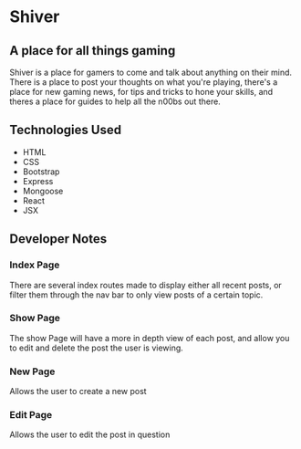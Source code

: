 # Shiver
## A place for all things gaming

Shiver is a place for gamers to come and talk about anything on their mind. There is a place to post your thoughts on what you're playing, there's a place for new gaming news, for tips and tricks to hone your skills, and theres a place for guides to help all the n00bs out there. 

## Technologies Used

- HTML
- CSS
- Bootstrap
- Express
- Mongoose
- React
- JSX

## Developer Notes

### Index Page
There are several index routes made to display either all recent posts, or filter them through the nav bar to only view posts of a certain topic.

### Show Page
The show Page will have a more in depth view of each post, and allow you to edit and delete the post the user is viewing. 

### New Page
Allows the user to create a new post

### Edit Page
Allows the user to edit the post in question

